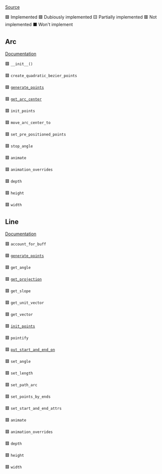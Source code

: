 [Source](https://github.com/ManimCommunity/manim/blob/main/manim/mobject/geometry.py)

🟩 Implemented
🟪 Dubiously implemented
🟨 Partially implemented
🟥 Not implemented
⬛ Won't implement

## Arc

[Documentation](https://docs.manim.community/en/stable/reference/manim.mobject.geometry.Arc.html)

🟪 `__init__()`

🟥 `create_quadratic_bezier_points`

🟪 [`generate_points`](https://docs.manim.community/en/stable/reference/manim.mobject.geometry.Arc.html#manim.mobject.geometry.Arc.generate_points)

🟥 [`get_arc_center`](https://docs.manim.community/en/stable/reference/manim.mobject.geometry.Arc.html#manim.mobject.geometry.Arc.get_arc_center)

🟥 `init_points`

🟥 `move_arc_center_to`

🟥 `set_pre_positioned_points`

🟥 `stop_angle`

🟥 `animate`

🟥 `animation_overrides`

🟥 `depth`

🟥 `height`

🟥 `width`

## Line

[Documentation](https://docs.manim.community/en/stable/reference/manim.mobject.geometry.Line.html)

🟥 `account_for_buff`

🟪 [`generate_points`](https://docs.manim.community/en/stable/reference/manim.mobject.geometry.Line.html#manim.mobject.geometry.Line.generate_points)

🟥 `get_angle`

🟥 [`get_projection`](https://docs.manim.community/en/stable/reference/manim.mobject.geometry.Line.html#manim.mobject.geometry.Line.get_projection)

🟥 `get_slope`

🟥 `get_unit_vector`

🟥 `get_vector`

🟥 [`init_points`](https://docs.manim.community/en/stable/reference/manim.mobject.geometry.Line.html#manim.mobject.geometry.Line.init_points)

🟥 `pointify`

🟥 [`put_start_and_end_on`](https://docs.manim.community/en/stable/reference/manim.mobject.geometry.Line.html#manim.mobject.geometry.Line.put_start_and_end_on)

🟥 `set_angle`

🟥 `set_length`

🟥 `set_path_arc`

🟥 `set_points_by_ends`

🟥 `set_start_and_end_attrs`

🟥 `animate`

🟥 `animation_overrides`

🟥 `depth`

🟥 `height`

🟥 `width`